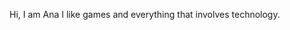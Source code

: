 Hi, I am Ana
I like games and everything that involves technology.

<!---
ana-carolina-santos/ana-carolina-santos is a ✨ special ✨ repository because its `README.md` (this file) appears on your GitHub profile.
You can click the Preview link to take a look at your changes.
--->
